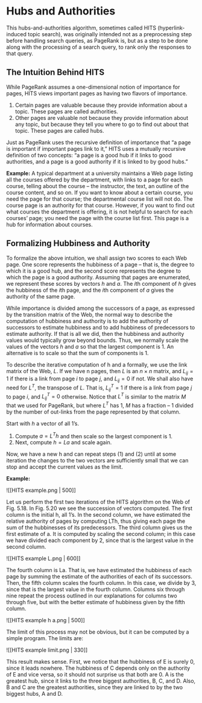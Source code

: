 # Hubs and Authorities

This hubs-and-authorities algorithm, sometimes called HITS (hyperlink-induced topic search), was originally intended not as a preprocessing step before handling search queries, as PageRank is, but as a step to be done along with the processing of a search query, to rank only the responses to that query.

## The Intuition Behind HITS

While PageRank assumes a one-dimensional notion of importance for pages, HITS views important pages as having two flavors of importance.

1. Certain pages are valuable because they provide information about a topic. These pages are called authorities.
2. Other pages are valuable not because they provide information about any topic, but because they tell you where to go to find out about that topic. These pages are called hubs.

Just as PageRank uses the recursive definition of importance that “a page is important if important pages link to it,” HITS uses a mutually recursive definition of two concepts: “a page is a good hub if it links to good authorities, and a page is a good authority if it is linked to by good hubs.”

**Example:** A typical department at a university maintains a Web page listing all the courses offered by the department, with links to a page for each course, telling about the course – the instructor, the text, an outline of the course content, and so on. If you want to know about a certain course, you need the page for that course; the departmental course list will not do. The course page is an authority for that course. However, if you want to find out what courses the department is offering, it is not helpful to search for each courses’ page; you need the page with the course list first. This page is a hub for information about courses.

## Formalizing Hubbiness and Authority

To formalize the above intuition, we shall assign two scores to each Web page. One score represents the hubbiness of a page – that is, the degree to which it is a good hub, and the second score represents the degree to which the page is a good authority. Assuming that pages are enumerated, we represent these scores by vectors $h$ and $a$. The $i$th component of $h$ gives the hubbiness of the $i$th page, and the $i$th component of $a$ gives the authority of the same page.

While importance is divided among the successors of a page, as expressed by the transition matrix of the Web, the normal way to describe the computation of hubbiness and authority is to add the authority of successors to estimate hubbiness and to add hubbiness of predecessors to estimate authority. If that is all we did, then the hubbiness and authority values would typically grow beyond bounds. Thus, we normally scale the values of the vectors $h$ and $a$ so that the largest component is 1. An alternative is to scale so that the sum of components is 1.

To describe the iterative computation of h and a formally, we use the link matrix of the Web, $L$. If we have n pages, then $L$ is an $n \times n$ matrix, and $L_{ij} = 1$ if there is a link from page $i$ to page $j$, and $L_{ij} = 0$ if not. We shall also have need for $L^T$, the transpose of $L$. That is, $L^T_{ij} = 1$ if there is a link from page $j$ to page $i$, and $L^T_{ij} = 0$ otherwise. Notice that $L^T$ is similar to the matrix $M$ that we used for PageRank, but where $L^T$ has 1, $M$ has a fraction – 1 divided by the number of out-links from the page represented by that column.

Start with $h$ a vector of all 1’s.
1. Compute $a = L^Th$ and then scale so the largest component is 1.
2. Next, compute $h = La$ and scale again.

Now, we have a new h and can repeat steps $(1)$ and $(2)$ until at some iteration
the changes to the two vectors are sufficiently small that we can stop and accept
the current values as the limit.

**Example:** 

![[HITS example.png | 500]]

Let us perform the first two iterations of the HITS algorithm
on the Web of Fig. 5.18. In Fig. 5.20 we see the succession of vectors computed.
The first column is the initial h, all 1’s. In the second column, we have estimated
the relative authority of pages by computing LTh, thus giving each page the
sum of the hubbinesses of its predecessors. The third column gives us the first
estimate of a. It is computed by scaling the second column; in this case we
have divided each component by 2, since that is the largest value in the second
column.

![[HITS example L.png | 600]]

The fourth column is La. That is, we have estimated the hubbiness of each
page by summing the estimate of the authorities of each of its successors. Then,
the fifth column scales the fourth column. In this case, we divide by 3, since
that is the largest value in the fourth column. Columns six through nine repeat
the process outlined in our explanations for columns two through five, but with
the better estimate of hubbiness given by the fifth column.

![[HITS example h a.png | 500]]

The limit of this process may not be obvious, but it can be computed by a
simple program. The limits are:

![[HITS example limit.png | 330]]

This result makes sense. First, we notice that the hubbiness of E is surely 0,
since it leads nowhere. The hubbiness of C depends only on the authority of E
and vice versa, so it should not surprise us that both are 0. A is the greatest
hub, since it links to the three biggest authorities, B, C, and D. Also, B and
C are the greatest authorities, since they are linked to by the two biggest hubs,
A and D.